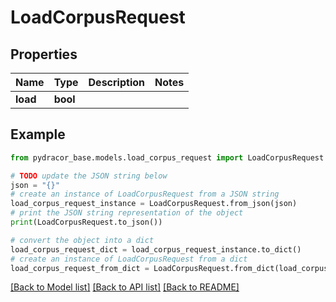 # LoadCorpusRequest


## Properties

Name | Type | Description | Notes
------------ | ------------- | ------------- | -------------
**load** | **bool** |  | 

## Example

```python
from pydracor_base.models.load_corpus_request import LoadCorpusRequest

# TODO update the JSON string below
json = "{}"
# create an instance of LoadCorpusRequest from a JSON string
load_corpus_request_instance = LoadCorpusRequest.from_json(json)
# print the JSON string representation of the object
print(LoadCorpusRequest.to_json())

# convert the object into a dict
load_corpus_request_dict = load_corpus_request_instance.to_dict()
# create an instance of LoadCorpusRequest from a dict
load_corpus_request_from_dict = LoadCorpusRequest.from_dict(load_corpus_request_dict)
```
[[Back to Model list]](../README.md#documentation-for-models) [[Back to API list]](../README.md#documentation-for-api-endpoints) [[Back to README]](../README.md)


